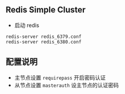 ## Redis Simple Cluster

+ 启动 redis

```shell
redis-server redis_6379.conf
redis-server redis_6380.conf
```

## 配置说明

+ 主节点设置 `requirepass` 开启密码认证
+ 从节点设置 `masterauth` 设主节点的认证密码

